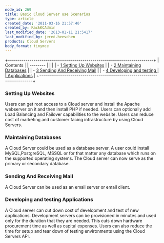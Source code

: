 ```yaml
---
node_id: 269
title: Basic Cloud Server use Scenarios
type: article
created_date: '2011-03-16 21:57:40'
created_by: RackKCAdmin
last_modified_date: '2013-01-11 21:5417'
last_modified_by: jered.heeschen
products: Cloud Servers
body_format: tinymce
---
```


+--------------------------------------------------------------------------+
| Contents                                                                 |
| --------                                                                 |
|                                                                          |
| -   [1 Setting Up Websites](#Setting_Up_Websites)                        |
| -   [2 Maintaining Databases](#Maintaining_Databases)                    |
| -   [3 Sending And Receiving Mail](#Sending_And_Receiving_Mail)          |
| -   [4 Developing and testing                                            |
|     Applications](#Developing_and_testing_Applications)                  |
+--------------------------------------------------------------------------+

### Setting Up Websites

Users can get root access to a Cloud server and install the Apache
webserver on it and then install PHP if needed. Users can optionally add
Load Balancing and Failover capabilities to the website. Users can
reduce cost of marketing and customer facing infrastructure by using
Cloud Servers.

### Maintaining Databases

A Cloud Server could be used as a database server. A user could install
MySQL,PostgreSQL, MSSQL or for that matter any database which runs on
the supported operating systems. The Cloud server can now serve as the
primary or secondary database.

### Sending And Receiving Mail

A Cloud Server can be used as an email server or email client.

### Developing and testing Applications

A Cloud server can cut down cost of development and test of new
applications. Development servers can be provisioned in minutes and used
only for the duration that they are needed. This cuts down hardware
procurement time as well as capital expenses. Users can also reduce the
time for setup and tear down of testing environments using the Cloud
Servers API.

